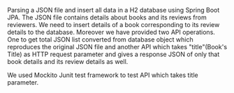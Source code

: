 Parsing a JSON file and insert all data in a H2 database using Spring Boot JPA. The JSON file contains details about books and its reviews from reviewers. We need to insert details of a book corresponding to its review details to the database. Moreover we have provided two API operations. One to get total JSON list converted from database object which reproduces the original JSON file and another API which takes "title"(Book's Title) as HTTP request parameter and gives a response JSON of only that book details and its review details as well.

We used Mockito Junit test framework to test API which takes title parameter.
